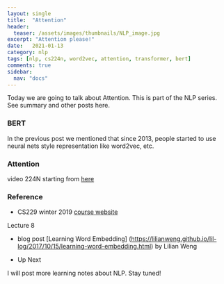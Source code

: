 ```yaml
---
layout: single
title:  "Attention"
header:
  teaser: /assets/images/thumbnails/NLP_image.jpg
excerpt: "Attention please!"
date:   2021-01-13
category: nlp
tags: [nlp, cs224n, word2vec, attention, transformer, bert]
comments: true
sidebar:
  nav: "docs"
---
```


Today we are going to talk about Attention. This is part of the NLP series. See summary and other posts here.

### BERT
In the previous post we mentioned that since 2013, people started to use neural nets style representation like word2vec, etc.

### Attention

video 224N starting from [here](https://youtu.be/XXtpJxZBa2c?t=3653)


### Reference


- CS229 winter 2019 [course website ](https://web.stanford.edu/class/archive/cs/cs224n/cs224n.1194/)

Lecture 8


- blog post [Learning Word Embedding] (https://lilianweng.github.io/lil-log/2017/10/15/learning-word-embedding.html) by Lilian Weng



- Up Next

I will post more learning notes about NLP. Stay tuned!





